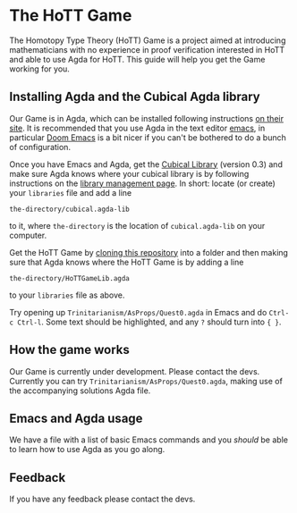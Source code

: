 The HoTT Game
=============

The Homotopy Type Theory (HoTT) Game is a project aimed at 
introducing mathematicians with no experience 
in proof verification interested in HoTT and able to use Agda for HoTT.
This guide will help you get the Game working for you.

## Installing Agda and the Cubical Agda library

Our Game is in Agda, which can be installed following instructions 
[on their site](
https://agda.readthedocs.io/en/latest/getting-started/installation.html).
It is recommended that you use Agda in the text editor 
[emacs](
https://www.gnu.org/software/emacs/tour/index.html),
in particular 
[Doom Emacs](https://github.com/hlissner/doom-emacs) is a bit nicer if you
can't be bothered to do a bunch of configuration.

Once you have Emacs and Agda, get the [Cubical Library](
https://github.com/agda/cubical) (version 0.3)
and make sure Agda knows where your cubical library is 
by following instructions on the [library management page](
https://agda.readthedocs.io/en/latest/tools/package-system.html?highlight=library%20management).
In short: locate (or create) your `libraries` file and add a line 
```
the-directory/cubical.agda-lib
```
to it, where `the-directory` is the location of `cubical.agda-lib` on your computer.

Get the HoTT Game by [cloning this repository](
https://git-scm.com/book/en/v2/Git-Basics-Getting-a-Git-Repository)
into a folder and then making sure that Agda knows where the HoTT Game is
by adding a line 
```
the-directory/HoTTGameLib.agda
```
to your `libraries` file as above.

Try opening up `Trinitarianism/AsProps/Quest0.agda` in Emacs
and do `Ctrl-c Ctrl-l`. 
Some text should be highlighted, and any `?` should turn into `{ }`.

## How the game works

Our Game is currently under development. Please contact the devs.
Currently you can try `Trinitarianism/AsProps/Quest0.agda`,
making use of the accompanying solutions Agda file.

## Emacs and Agda usage
We have a file with a list of basic Emacs commands and 
you _should_ be able to learn how to use Agda as you go along.

## Feedback
If you have any feedback please contact the devs. 
